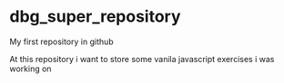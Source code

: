 # dbg_super_repository
My first repository in github

At this repository i want to store some vanila javascript exercises i was working on
